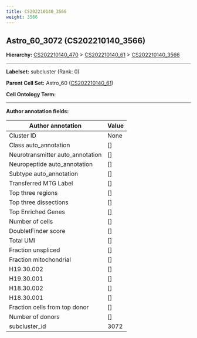 ```yaml
---
title: CS202210140_3566
weight: 3566
---
```

## Astro_60_3072 (CS202210140_3566)
<b>Hierarchy: </b>
[CS202210140_470](cell_sets/CS202210140_470.md) >
[CS202210140_61](cell_sets/CS202210140_61.md) >
[CS202210140_3566](cell_sets/CS202210140_3566.md)

---


**Labelset:** subcluster (Rank: 0)

**Parent Cell Set:** Astro_60 ([CS202210140_61](cell_sets/CS202210140_61.md))



**Cell Ontology Term:** 

[MARKER GENES.]: #


---

[TRANSFERRED ANNOTATIONS.]: #


[AUTHOR ANNOTATION FIELDS.]: #


**Author annotation fields:**

| Author annotation | Value |
|-------------------|-------|
|Cluster ID|None|
|Class auto_annotation|[]|
|Neurotransmitter auto_annotation|[]|
|Neuropeptide auto_annotation|[]|
|Subtype auto_annotation|[]|
|Transferred MTG Label|[]|
|Top three regions|[]|
|Top three dissections|[]|
|Top Enriched Genes|[]|
|Number of cells|[]|
|DoubletFinder score|[]|
|Total UMI|[]|
|Fraction unspliced|[]|
|Fraction mitochondrial|[]|
|H19.30.002|[]|
|H19.30.001|[]|
|H18.30.002|[]|
|H18.30.001|[]|
|Fraction cells from top donor|[]|
|Number of donors|[]|
|subcluster_id|3072|
